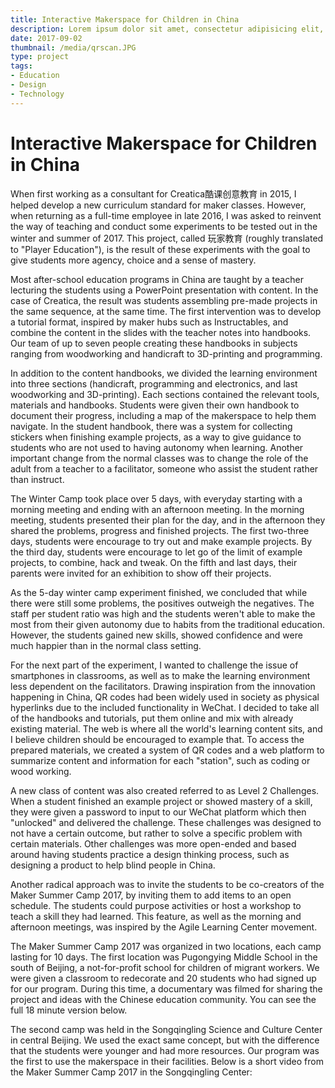 ```yaml
---
title: Interactive Makerspace for Children in China
description: Lorem ipsum dolor sit amet, consectetur adipisicing elit, sed do eiusmod tempor incididunt ut labore et dolore magna aliqua.
date: 2017-09-02
thumbnail: /media/qrscan.JPG
type: project
tags:
- Education
- Design
- Technology
---
```


# Interactive Makerspace for Children in China

When first working as a consultant for Creatica酷课创意教育 in 2015, I helped develop a new curriculum standard for maker classes. However, when returning as a full-time employee in late 2016, I was asked to reinvent the way of teaching and conduct some experiments to be tested out in the winter and summer of 2017. This project, called 玩家教育 (roughly translated to "Player Education"), is the result of these experiments with the goal to give students more agency, choice and a sense of mastery.

Most after-school education programs in China are taught by a teacher lecturing the students using a PowerPoint presentation with content. In the case of Creatica, the result was students assembling pre-made projects in the same sequence, at the same time. The first intervention was to develop a tutorial format, inspired by maker hubs such as Instructables, and combine the content in the slides with the teacher notes into handbooks. Our team of up to seven people creating these handbooks in subjects ranging from woodworking and handicraft to 3D-printing and programming.

In addition to the content handbooks, we divided the learning environment into three sections (handicraft, programming and electronics, and last woodworking and 3D-printing). Each sections contained the relevant tools, materials and handbooks. Students were given their own handbook to document their progress, including a map of the makerspace to help them navigate. In the student handbook, there was a system for collecting stickers when finishing example projects, as a way to give guidance to students who are not used to having autonomy when learning. Another important change from the normal classes was to change the role of the adult from a teacher to a facilitator, someone who assist the student rather than instruct.

The Winter Camp took place over 5 days, with everyday starting with a morning meeting and ending with an afternoon meeting. In the morning meeting, students presented their plan for the day, and in the afternoon they shared the problems, progress and finished projects. The first two-three days, students were encourage to try out and make example projects. By the third day, students were encourage to let go of the limit of example projects, to combine, hack and tweak. On the fifth and last days, their parents were invited for an exhibition to show off their projects.

As the 5-day winter camp experiment finished, we concluded that while there were still some problems, the positives outweigh the negatives. The staff per student ratio was high and the students weren't able to make the most from their given autonomy due to habits from the traditional education. However, the students gained new skills, showed confidence and were much happier than in the normal class setting.

For the next part of the experiment, I wanted to challenge the issue of smartphones in classrooms, as well as to make the learning environment less dependent on the facilitators. Drawing inspiration from the innovation happening in China, QR codes had been widely used in society as physical hyperlinks due to the included functionality in WeChat. I decided to take all of the handbooks and tutorials, put them online and mix with already existing material. The web is where all the world's learning content sits, and I believe children should be encouraged to example that. To access the prepared materials, we created a system of QR codes and a web platform to summarize content and information for each "station", such as coding or wood working.

A new class of content was also created referred to as Level 2 Challenges. When a student finished an example project or showed mastery of a skill, they were given a password to input to our WeChat platform which then "unlocked" and delivered the challenge. These challenges was designed to not have a certain outcome, but rather to solve a specific problem with certain materials. Other challenges was more open-ended and based around having students practice a design thinking process, such as designing a product to help blind people in China.

Another radical approach was to invite the students to be co-creators of the Maker Summer Camp 2017, by inviting them to add items to an open schedule. The students could purpose activities or host a workshop to teach a skill they had learned. This feature, as well as the morning and afternoon meetings, was inspired by the Agile Learning Center movement.

The Maker Summer Camp 2017 was organized in two locations, each camp lasting for 10 days. The first location was Pugongying Middle School in the south of Beijing, a not-for-profit school for children of migrant workers. We were given a classroom to redecorate and 20 students who had signed up for our program. During this time, a documentary was filmed for sharing the project and ideas with the Chinese education community. You can see the full 18 minute version below.

The second camp was held in the Songqingling Science and Culture Center in central Beijing. We used the exact same concept, but with the difference that the students were younger and had more resources. Our program was the first to use the makerspace in their facilities. Below is a short video from the Maker Summer Camp 2017 in the Songqingling Center:

